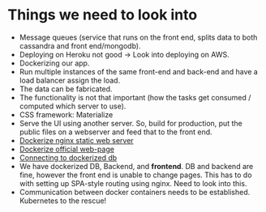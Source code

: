# Things we need to look into

- Message queues (service that runs on the front end, splits data to both cassandra and front end/mongodb).
- Deploying on Heroku not good -> Look into deploying on AWS.
- Dockerizing our app.
- Run multiple instances of the same front-end and back-end and have a load balancer assign the load. 
- The data can be fabricated.
- The functionality is not that important (how the tasks get consumed / computed which server to use).
- CSS framework: Materialize
- Serve the UI using another server. So, build for production, put the public files on a webserver and feed that to the front end.
- [Dockerize nginx static web server](https://jonathanmh.com/deploying-a-vue-js-single-page-app-including-router-with-docker/)
- [Dockerize official web-page](https://vuejs.org/v2/cookbook/dockerize-vuejs-app.html)
- [Connecting to dockerized db](https://stackoverflow.com/questions/33336773/connecting-to-mongo-docker-container-from-host)
- We have dockerized DB, Backend, and **frontend**. DB and backend are fine, however the front end is unable to change pages. This has to do with setting up SPA-style routing using nginx. Need to look into this.
- Communication between docker containers needs to be established. Kubernetes to the rescue!
